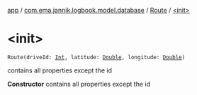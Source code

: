 [app](../../index.md) / [com.ema.jannik.logbook.model.database](../index.md) / [Route](index.md) / [&lt;init&gt;](./-init-.md)

# &lt;init&gt;

`Route(driveId: `[`Int`](https://kotlinlang.org/api/latest/jvm/stdlib/kotlin/-int/index.html)`, latitude: `[`Double`](https://kotlinlang.org/api/latest/jvm/stdlib/kotlin/-double/index.html)`, longitude: `[`Double`](https://kotlinlang.org/api/latest/jvm/stdlib/kotlin/-double/index.html)`)`

contains all properties except the id

**Constructor**
contains all properties except the id

